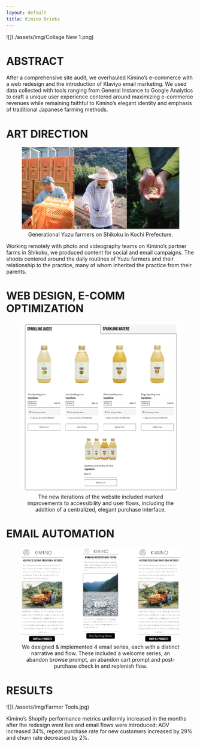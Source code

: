 ```yaml
---
layout: default
title: Kimino Drinks
---
```


![](./assets/img/Collage New 1.png)

# ABSTRACT

After a comprehensive site audit, we overhauled Kimino’s e-commerce with a web redesign and the introduction of Klaviyo email marketing. We used data collected with tools ranging from General Instance to Google Analytics to craft a unique user experience centered around maximizing e-commerce revenues while remaining faithful to Kimino’s elegant identity and emphasis of traditional Japanese farming methods. 

# ART DIRECTION 

<figure>
    <img src="./assets/img/Three Panel Kimino.png">
    <figcaption align="center">
        Generational Yuzu farmers on Shikoku in Kochi Prefecture. 
    </figcaption>
</figure>

Working remotely with photo and videography teams on Kimino’s partner farms in Shikoku, we produced content for social and email campaigns. The shoots centered around the daily routines of Yuzu farmers and their relationship to the practice, many of whom inherited the practice from their parents. 

# WEB DESIGN, E-COMM OPTIMIZATION

<figure>
    <img src="./assets/img/Screen Shot 2023-04-26 at 5.57.30 PM.png">
    <figcaption align="center">
        The new iterations of the website included marked improvements to accessibility and user flows, including the addition of a centralized, elegant purchase interface.  
    </figcaption>
</figure>

# EMAIL AUTOMATION

<figure>
    <img src="./assets/img/Email Wires Trio.png">    
    <figcaption align="center">
        We designed & implemented 4 email series, each with a distinct narrative and flow. These included a welcome series, an abandon browse prompt, an abandon cart prompt and post-purchase check in and replenish flow. 
    </figcaption>
</figure>

# RESULTS
    
![](./assets/img/Farmer Tools.jpg)
 
Kimino’s Shopify performance metrics uniformly increased in the months after the redesign went live and email flows were introduced: AOV increased  34%, repeat purchase rate for new customers increased by 29% and churn rate decreased by 2%. 

